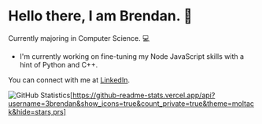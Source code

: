 # Hello there, I am Brendan. 👋
Currently majoring in Computer Science. 💻

- I'm currently working on fine-tuning my Node JavaScript skills with a hint of Python and C++.

You can connect with me at [LinkedIn](https://www.linkedin.com/in/3brendan/).

![GitHub Statistics](https://github-readme-stats.vercel.app/api?username=3brendan&show_icons=true&count_private=true&theme=moltack&hide=stars,prs)[https://github-readme-stats.vercel.app/api?username=3brendan&show_icons=true&count_private=true&theme=moltack&hide=stars,prs]